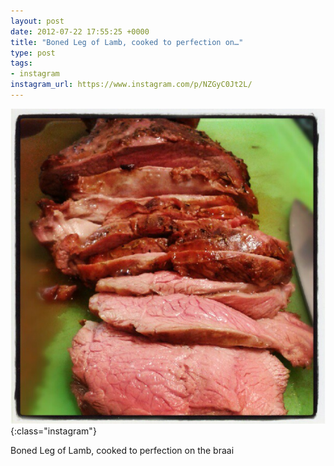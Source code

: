 ```yaml
---
layout: post
date: 2012-07-22 17:55:25 +0000
title: "Boned Leg of Lamb, cooked to perfection on…"
type: post
tags:
- instagram
instagram_url: https://www.instagram.com/p/NZGyC0Jt2L/
---
```


![Instagram - NZGyC0Jt2L](/assets/NZGyC0Jt2L.jpg){:class="instagram"}

Boned Leg of Lamb, cooked to perfection on the braai

